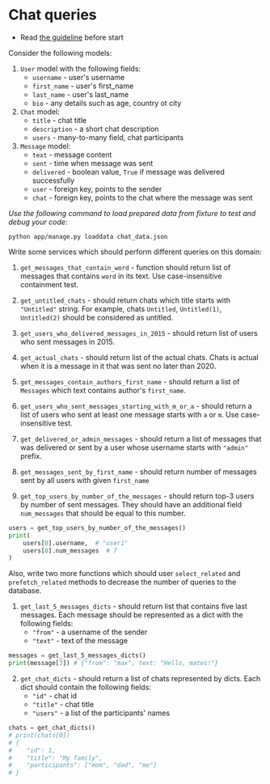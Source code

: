 # Chat queries

- Read [the guideline](https://github.com/mate-academy/py-task-guideline/blob/main/README.md) before start

Consider the following models:
1. `User` model with the following fields:
   * `username` - user's username 
   * `first_name` - user's first_name
   * `last_name` - user's last_name
   * `bio` - any details such as age, country ot city
2. `Chat` model:
   * `title` - chat title
   * `description` - a short chat description
   * `users` - many-to-many field, chat participants
3. `Message` model:
   * `text` - message content
   * `sent` - time when message was sent
   * `delivered` - boolean value, `True` if message was delivered successfully
   * `user` - foreign key, points to the sender
   * `chat` - foreign key, points to the chat where the message was sent

_Use the following command to load prepared data from fixture to test and debug your code:_
```
python app/manage.py loaddata chat_data.json
```

Write some services which should perform different queries on this domain:
1. `get_messages_that_contain_word` - function should return list of messages that contains `word` in its text.
Use case-insensitive containment test.

2. `get_untitled_chats` - should return chats which title starts with `"Untitled"` string.
For example, chats `Untitled`, `Untitled(1)`, `Untitled(2)` should be considered as untitled.

3. `get_users_who_delivered_messages_in_2015` - should return list of users who sent messages in 2015.

4. `get_actual_chats` - should return list of the actual chats.
Chats is actual when it is a message in it that was sent no later than 2020.

5. `get_messages_contain_authors_first_name` - should return a list of `Messages` which text contains author's `first_name`.

6. `get_users_who_sent_messages_starting_with_m_or_a` - should return a list of users who sent at least one message starts with `a` or `m`.
Use case-insensitive test.

7. `get_delivered_or_admin_messages` - should return a list of messages that was delivered or sent by a user whose username starts with `"admin"` prefix.

8. `get_messages_sent_by_first_name` - should return number of messages sent by all users with given `first_name`

9. `get_top_users_by_number_of_the_messages` - should return top-3 users by number of sent messages. They should have an additional
field `num_messages` that should be equal to this number.
```python
users = get_top_users_by_number_of_the_messages()
print(
    users[0].username,  # "user1"
    users[0].num_messages  # 7
)
```

Also, write two more functions which should user `select_related` and `prefetch_related` methods to decrease the number of queries to the database.

1. `get_last_5_messages_dicts` - should return list that contains five last messages. 
Each message should be represented as a dict with the following fields:
   * `"from"` - a username of the sender
   * `"text"` - text of the message
```python
messages = get_last_5_messages_dicts()
print(message[3]) # {"from": "max", text: "Hello, mates!"}
```

2. `get_chat_dicts` - should return a list of chats represented by dicts.
Each dict should contain the following fields:
   * `"id"` - chat id
   * `"title"` - chat title
   * `"users"` - a list of the participants' names
```python
chats = get_chat_dicts()
# print(chats[0])
# {
#    "id": 1,
#    "title": "My family",
#    "participants": ["mom", "dad", "me"]
# }
```
